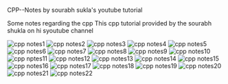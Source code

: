 CPP--Notes by sourabh sukla's youtube tutorial

Some notes regarding the cpp 
This cpp tutorial provided by the sourabh shukla on hi syoutube channel


![cpp notes1](../cppimages/cpp001.jpeg)
![cpp notes2](../cppimages/cpp002.jpeg)
![cpp notes3](../cppimages/cpp003.jpeg)
![cpp notes4](../cppimages/cpp004.jpeg)
![cpp notes5](../cppimages/cpp005.jpeg)
![cpp notes6](../cppimages/cpp006.jpeg)
![cpp notes7](../cppimages/cpp007.jpeg)
![cpp notes8](../cppimages/cpp008.jpeg)
![cpp notes9](../cppimages/cpp009.jpeg)
![cpp notes10](../cppimages/cpp010.jpeg)
![cpp nptes11](../cppimages/cpp011.jpeg)
![cpp notes12](../cppimages/cpp012.jpeg)
![cpp notes13](../cppimages/cpp013.jpeg)
![cpp notes14](../cppimages/cpp014.jpeg)
![cpp notes15](../cppimages/cpp015.jpeg)
![cpp notes16](../cppimages/cpp016.jpeg)
![cpp notes17](../cppimages/cpp017.jpeg)
![cpp notes18](../cppimages/cpp018.jpeg)
![cpp notes19](../cppimages/cpp019.jpeg)
![cpp notes20](../cppimages/cpp020.jpeg)
![cpp notes21](../cppimages/cpp021.jpeg)
![cpp notes22](../cppimages/cpp022.jpeg)